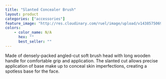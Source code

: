 ```yaml
---
title: "Slanted Concealer Brush"
layout: product
categories: ["accessories"]
feature_image: "http://res.cloudinary.com/ruel/image/upload/v1438575069/fs/slantedConcealerBrush.jpg"
colors:
    - color_name: N/A
      hex: ""
      best_seller: ""
---
```

Made of densely-packed angled-cut soft brush head with long wooden handle for comfortable grip and application.  The slanted cut allows precise application of base make up to conceal skin imperfections, creating a spotless base for the face.
